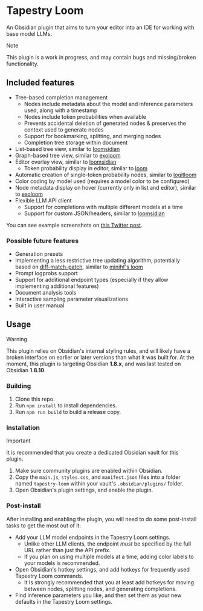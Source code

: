 # Tapestry Loom

An Obsidian plugin that aims to turn your editor into an IDE for working with base model LLMs.

> [!NOTE]
> This plugin is a work in progress, and may contain bugs and missing/broken functionality.

## Included features

- Tree-based completion management
	- Nodes include metadata about the model and inference parameters used, along with a timestamp
	- Nodes include token probabilities when available
	- Prevents accidental deletion of generated nodes & preserves the context used to generate nodes
	- Support for bookmarking, splitting, and merging nodes
	- Completion tree storage within document
- List-based tree view, similar to [loomsidian](https://github.com/cosmicoptima/loom)
- Graph-based tree view, similar to [exoloom](https://exoloom.io)
- Editor overlay view, similar to [loomsidian](https://github.com/cosmicoptima/loom)
	- Token probability display in editor, similar to [loom](https://github.com/socketteer/loom)
- Automatic creation of single-token probability nodes, similar to [logitloom](https://github.com/vgel/logitloom)
- Color coding by model used (requires a model color to be configured)
- Node metadata display on hover (currently only in list and editor), similar to [exoloom](https://exoloom.io)
- Flexible LLM API client
	- Support for completions with multiple different models at a time
	- Support for custom JSON/headers, similar to [loomsidian](https://github.com/cosmicoptima/loom)

You can see example screenshots on [this Twitter post](https://x.com/transkatgirl/status/1927328228802187329).

### Possible future features

- Generation presets
- Implementing a less restrictive tree updating algorithm, potentially based on [diff-match-patch](https://github.com/google/diff-match-patch), similar to [minihf's loom](https://github.com/JD-P/minihf)
- Prompt logprobs support
- Support for additional endpoint types (especially if they allow implementing additional features)
- Document analysis tools
- Interactive sampling parameter visualizations
- Built in user manual

## Usage

> [!WARNING]
> This plugin relies on Obsidian's internal styling rules, and will likely have a broken interface on earlier or later versions than what it was built for. At the moment, this plugin is targeting Obsidian **1.8.x**, and was last tested on Obsidian **1.8.10**.

### Building

1. Clone this repo.
2. Run `npm install` to install dependencies.
3. Run `npm run build` to build a release copy.

### Installation

> [!IMPORTANT]
> It is recommended that you create a dedicated Obsidian vault for this plugin.

1. Make sure community plugins are enabled within Obsidian.
2. Copy the `main.js`, `styles.css`, and `manifest.json` files into a folder named `tapestry-loom` within your vault's `.obsidian/plugins/` folder.
3. Open Obsidian's plugin settings, and enable the plugin.

### Post-install

After installing and enabling the plugin, you will need to do some post-install tasks to get the most out of it:

- Add your LLM model endpoints in the Tapestry Loom settings.
	- Unlike other LLM clients, the endpoint *must* be specified by the full URL rather than just the API prefix.
	- If you plan on using multiple models at a time, adding color labels to your models is recommended.
- Open Obsidian's hotkey settings, and add hotkeys for frequently used Tapestry Loom commands.
	- It is strongly recommended that you at least add hotkeys for moving between nodes, splitting nodes, and generating completions.
- Find inference parameters you like, and then set them as your new defaults in the Tapestry Loom settings.